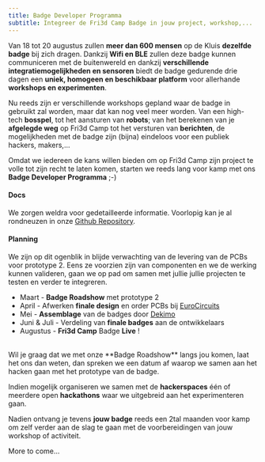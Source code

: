 ```yaml
---
title: Badge Developer Programma
subtitle: Integreer de Fri3d Camp Badge in jouw project, workshop,...
---
```


Van 18 tot 20 augustus zullen **meer dan 600 mensen** op de Kluis **dezelfde
badge** bij zich dragen. Dankzij **Wifi en BLE** zullen deze badge kunnen
communiceren met de buitenwereld en dankzij **verschillende
integratiemogelijkheden en sensoren** biedt de badge gedurende drie dagen een
**uniek, homogeen en beschikbaar platform** voor allerhande **workshops en
experimenten**.

Nu reeds zijn er verschillende workshops gepland waar de badge in gebruikt zal
worden, maar dat kan nog veel meer worden. Van een high-tech **bosspel**, tot
het aansturen van **robots**; van het berekenen van je **afgelegde weg** op
Fri3d Camp tot het versturen van **berichten**, de mogelijkheden met de badge
zijn (bijna) eindeloos voor een publiek hackers, makers,...

Omdat we iedereen de kans willen bieden om op Fri3d Camp zijn project te volle
tot zijn recht te laten komen, starten we reeds lang voor kamp met ons **Badge
Developer Programma** ;-)

#### Docs

We zorgen weldra voor gedetailleerde informatie. Voorlopig kan je al rondneuzen in onze [Github Repository](https://github.com/Fri3dCamp/badge).

#### Planning

We zijn op dit ogenblik in blijde verwachting van de levering van de PCBs voor prototype 2. Eens ze voorzien zijn van componenten en we de werking kunnen valideren, gaan we op pad om samen met jullie jullie projecten te testen en verder te integreren.

* Maart - **Badge Roadshow** met prototype 2
* April - Afwerken **finale design** en order PCBs bij [EuroCircuits](https://www.eurocircuits.com)
* Mei - **Assemblage** van de badges door [Dekimo](http://www.dekimo.com)
* Juni & Juli - Verdeling van **finale badges** aan de ontwikkelaars
* Augustus - **Fri3d Camp** Badge **Live** !

<br>
Wil je graag dat we met onze **Badge Roadshow** langs jou komen, laat het ons
dan weten, dan spreken we een datum af waarop we samen aan het hacken gaan met
het prototype van de badge.

Indien mogelijk organiseren we samen met de **hackerspaces** één of meerdere
open **hackathons** waar we uitgebreid aan het experimenteren gaan.

Nadien ontvang je tevens **jouw badge** reeds een 2tal maanden voor kamp om
zelf verder aan de slag te gaan met de voorbereidingen van jouw workshop of
activiteit.

More to come...
  